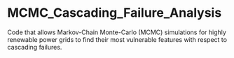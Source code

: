 # MCMC_Cascading_Failure_Analysis
Code that allows Markov-Chain Monte-Carlo (MCMC) simulations for highly renewable power grids to find their most vulnerable features with respect to cascading failures.
